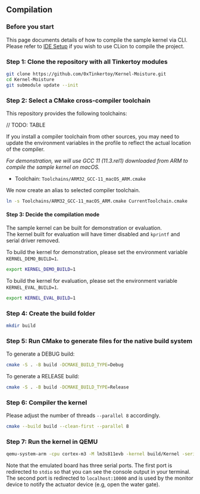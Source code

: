 ## Compilation

### Before you start

This page documents details of how to compile the sample kernel via CLI.  
Please refer to [IDE Setup](IDESetupCLion.md) if you wish to use CLion to compile the project.

### Step 1: Clone the repository with all Tinkertoy modules

```bash
git clone https://github.com/0xTinkertoy/Kernel-Moisture.git
cd Kernel-Moisture
git submodule update --init
```

### Step 2: Select a CMake cross-compiler toolchain

This repository provides the following toolchains: 

// TODO: TABLE

If you install a compiler toolchain from other sources,
you may need to update the environment variables in the profile to reflect the actual location of the compiler.

*For demonstration, we will use GCC 11 (11.3.rel1) downloaded from ARM to compile the sample kernel on macOS.*  
- Toolchain: `Toolchains/ARM32_GCC-11_macOS_ARM.cmake`

We now create an alias to selected compiler toolchain.

```bash
ln -s Toolchains/ARM32_GCC-11_macOS_ARM.cmake CurrentToolchain.cmake
```

#### Step 3: Decide the compilation mode

The sample kernel can be built for demonstration or evaluation.  
The kernel built for evaluation will have timer disabled and `kprintf` and serial driver removed.  

To build the kernel for demonstration, please set the environment variable `KERNEL_DEMO_BUILD=1`.

```bash
export KERNEL_DEMO_BUILD=1
```

To build the kernel for evaluation, please set the environment variable `KERNEL_EVAL_BUILD=1`.

```bash
export KERNEL_EVAL_BUILD=1
```

### Step 4: Create the build folder

```bash
mkdir build
```

### Step 5: Run CMake to generate files for the native build system

To generate a DEBUG build:  

```bash
cmake -S . -B build -DCMAKE_BUILD_TYPE=Debug
```

To generate a RELEASE build:

```bash
cmake -S . -B build -DCMAKE_BUILD_TYPE=Release
```

### Step 6: Compiler the kernel

Please adjust the number of threads `--parallel 8` accordingly.

```bash
cmake --build build --clean-first --parallel 8
```

### Step 7: Run the kernel in QEMU

```bash
qemu-system-arm -cpu cortex-m3 -M lm3s811evb -kernel build/Kernel -serial stdio -serial tcp::10000,server,wait 
```

Note that the emulated board has three serial ports.
The first port is redirected to `stdio` so that you can see the console output in your terminal.  
The second port is redirected to `localhost:10000` and is used by the monitor device to notify the actuator device (e.g, open the water gate).  
